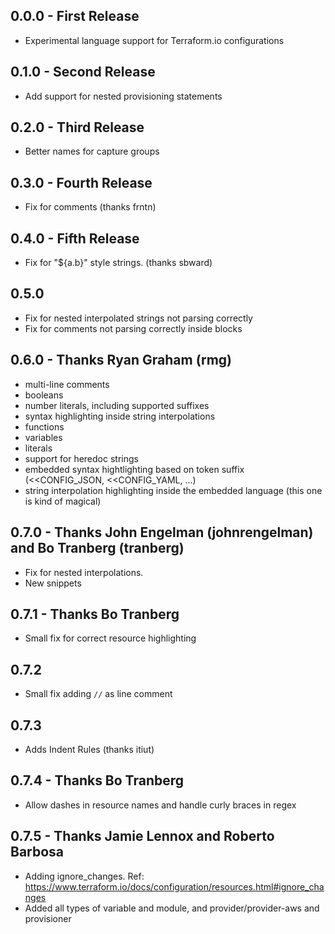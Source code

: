## 0.0.0 - First Release
* Experimental language support for Terraform.io configurations

## 0.1.0 - Second Release
* Add support for nested provisioning statements

## 0.2.0 - Third Release
* Better names for capture groups

## 0.3.0 - Fourth Release
* Fix for comments (thanks frntn)

## 0.4.0 - Fifth Release
* Fix for "${a.b}" style strings. (thanks sbward)

## 0.5.0
* Fix for nested interpolated strings not parsing correctly
* Fix for comments not parsing correctly inside blocks

## 0.6.0 - Thanks Ryan Graham (rmg)
* multi-line comments
* booleans
* number literals, including supported suffixes
* syntax highlighting inside string interpolations
* functions
* variables
* literals
* support for heredoc strings
* embedded syntax hightlighting based on token suffix (<<CONFIG_JSON, <<CONFIG_YAML, ...)
* string interpolation highlighting inside the embedded language (this one is kind of magical)

## 0.7.0 - Thanks John Engelman (johnrengelman) and Bo Tranberg (tranberg)
* Fix for nested interpolations.
* New snippets

## 0.7.1 - Thanks Bo Tranberg
* Small fix for correct resource highlighting

## 0.7.2
* Small fix adding `//` as line comment

## 0.7.3
* Adds Indent Rules (thanks itiut)

## 0.7.4 - Thanks Bo Tranberg
* Allow dashes in resource names and handle curly braces in regex

## 0.7.5 - Thanks Jamie Lennox and Roberto Barbosa
* Adding ignore_changes. Ref: https://www.terraform.io/docs/configuration/resources.html#ignore_changes
* Added all types of variable and module, and provider/provider-aws and provisioner

